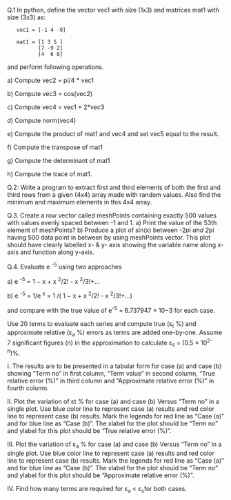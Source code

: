 Q.1 In python, define the vector vec1 with size (1x3) and matrices mat1 with size (3x3) as:

       vec1 = [-1 4 -9]
       
       mat1 = [1 3 5 ]
              [7 -9 2]
              [4  6 8]

and perform following operations.

a) Compute  vec2 = pi/4 * vec1

b) Compute  vec3 = cos(vec2)

c) Compute  vec4 = vec1 + 2*vec3

d) Compute  norm(vec4)

e) Compute the product of mat1 and vec4 and set vec5 equal to the result.

f) Compute the transpose of mat1

g) Compute the determinant of mat1

h) Compute the trace of mat1.



Q.2: Write a program to extract first and third elements of both the first and third rows from a given
(4x4) array made with random values. Also find the minimum and maximum elements in this 4x4 array.


Q.3. Create a row vector called meshPoints containing exactly 500 values with values evenly spaced
between -1 and 1.
a) Print the value of the 53th element of meshPoints?
b) Produce a plot of sin(x) between -2*pi and 2*pi having 500 data point in between by using
meshPoints vector.
This plot should have clearly labelled x- & y- axis showing the variable name along x-axis and
function along y-axis.


Q.4. Evaluate e <sup>-5</sup> using two approaches

a) e <sup>-5</sup> = 1 − x + x <sup>2</sup>/2! - x <sup>2</sup>/3!+...

b) e <sup>-5</sup> = 1/e <sup>x</sup> = 1 /( 1 − x + x <sup>2</sup>/2! - x <sup>2</sup>/3!+...)

and compare with the true value of e<sup>-5</sup> = 6.737947 × 10−3 for each case. 

Use 20 terms to evaluate each series and compute true (ε<sub>t</sub> %) and approximate relative
(ε<sub>a</sub> %) errors as terms are added one-by-one. Assume 7 significant figures (n) in the
approximation to calculate ε<sub>s</sub> = (0.5 × 10<sup>2-n</sup>)%.

I. The results are to be presented in a tabular form for case (a) and case (b) showing
“Term no” in first column, “Term value” in second column, “True relative error
(%)” in third column and “Approximate relative error (%)” in fourth column.


II. Plot the variation of εt % for case (a) and case (b) Versus “Term no” in a single
plot. Use blue color line to represent case (a) results and red color line to
represent case (b) results. Mark the legends for red line as “Case (a)” and for blue
line as “Case (b)”. The xlabel for the plot should be “Term no” and ylabel for this
plot should be “True relative error (%)”.


III. Plot the variation of ε<sub>a</sub> % for case (a) and case (b) Versus “Term no” in a single
plot. Use blue color line to represent case (a) results and red color line to represent case (b) results. 
Mark the legends for red line as “Case (a)” and for blue line as “Case (b)”. The xlabel for the plot should be “Term no” and ylabel for this
plot should be “Approximate relative error (%)”.

IV. Find how many terms are required for ε<sub>a</sub> < ε<sub>s</sub>for both cases.
